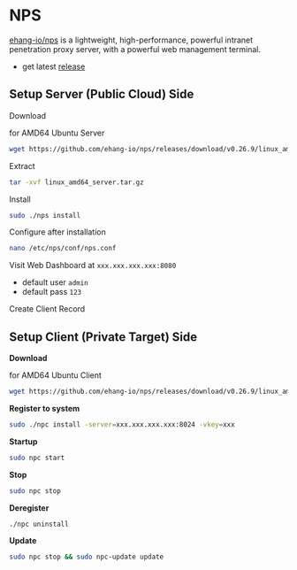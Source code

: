 # NPS

[ehang-io/nps](https://github.com/ehang-io/nps) is a lightweight, high-performance, powerful intranet penetration proxy server, with a powerful web management terminal.

- get latest [release](https://github.com/ehang-io/nps/releases)

## Setup Server (Public Cloud) Side

Download

for AMD64 Ubuntu Server
```bash
wget https://github.com/ehang-io/nps/releases/download/v0.26.9/linux_amd64_server.tar.gz
```

Extract
```bash
tar -xvf linux_amd64_server.tar.gz
```

Install
```bash
sudo ./nps install
```

Configure after installation
```bash
nano /etc/nps/conf/nps.conf
```

Visit Web Dashboard at `xxx.xxx.xxx.xxx:8080`
- default user `admin`
- default pass `123`

Create Client Record

## Setup Client (Private Target) Side

**Download**

for AMD64 Ubuntu Client
```bash
wget https://github.com/ehang-io/nps/releases/download/v0.26.9/linux_amd64_client.tar.gz
```

**Register to system**
```bash
sudo ./npc install -server=xxx.xxx.xxx.xxx:8024 -vkey=xxx
```

**Startup**
```bash
sudo npc start
```

**Stop**
```bash
sudo npc stop
```

**Deregister**
```bash
./npc uninstall
```

**Update**
```bash
sudo npc stop && sudo npc-update update
```
